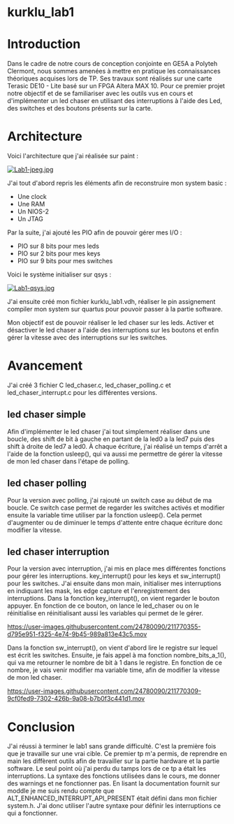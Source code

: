 # kurklu_lab1

# Introduction

Dans le cadre de notre cours de conception conjointe en GE5A a Polyteh Clermont, nous sommes amenées à mettre en pratique les connaissances théoriques acquises lors de TP. Ses travaux sont réalisés sur une carte Terasic DE10 - Lite basé sur un FPGA Altera MAX 10. Pour ce premier projet notre objectif et de se familiariser avec les outils vus en cours et d'implémenter un led chaser en utilisant des interruptions à l'aide des Led, des switches et des boutons présents sur la carte.


# Architecture
Voici l'architecture que j'ai réalisée sur paint :

[![Lab1-jpeg.jpg](https://i.postimg.cc/76V6y378/Lab1-jpeg.jpg)](https://postimg.cc/PpChW822)

J'ai tout d'abord repris les éléments afin de reconstruire mon system basic :
* Une clock
* Une RAM
* Un NIOS-2
* Un JTAG

Par la suite, j'ai ajouté les PIO afin de pouvoir gérer mes I/O :
* PIO sur 8 bits pour mes leds
* PIO sur 2 bits pour mes keys
* PIO sur 9 bits pour mes switches

Voici le système initialiser sur qsys :

[![Lab1-qsys.jpg](https://i.postimg.cc/y6LC91zT/Lab1-qsys.jpg)](https://postimg.cc/yW3GCzxJ)

J'ai ensuite créé mon fichier kurklu_lab1.vdh, réaliser le pin assignement compiler mon system sur quartus pour pouvoir passer à la partie software.

Mon objectif est de pouvoir réaliser le led chaser sur les leds. Activer et désactiver le led chaser a l'aide des interruptions sur les boutons et enfin gérer la vitesse avec des interruptions sur les switches. 

# Avancement

J'ai créé 3 fichier C led_chaser.c, led_chaser_polling.c et led_chaser_interrupt.c pour les différentes versions.

## led chaser simple
Afin d'implémenter le led chaser j'ai tout simplement réaliser dans une boucle, des shift de bit à gauche en partant de la led0 a la led7 puis des shift à droite de led7 a led0. À chaque écriture, j'ai réalisé un temps d'arrêt a l'aide de la fonction usleep(), qui va aussi me permettre de gérer la vitesse de mon led chaser dans l'étape de polling.

## led chaser polling
Pour la version avec polling, j'ai rajouté un switch case au début de ma boucle. Ce switch case permet de regarder les switches activés et modifier ensuite la variable time utiliser par la fonction usleep(). Cela permet d'augmenter ou de diminuer le temps d'attente entre chaque écriture donc modifier la vitesse.

## led chaser interruption
Pour la version avec interruption, j'ai mis en place mes différentes fonctions pour gérer les interruptions. key_interrupt() pour les keys et sw_interrupt() pour les switches. J'ai ensuite dans mon main, initialiser mes interruptions en indiquant les mask, les edge capture et l'enregistrement des interruptions. Dans la fonction key_interrupt(), on vient regarder le bouton appuyer. En fonction de ce bouton, on lance le led_chaser ou on le réinitialise en réinitialisant aussi les variables qui permet de le gérer. 


https://user-images.githubusercontent.com/24780090/211770355-d795e951-f325-4e74-9b45-989a813e43c5.mov


Dans la fonction sw_interrupt(), on vient d'abord lire le registre sur lequel est écrit les switches. Ensuite, je fais appel à ma fonction nombre_bits_a_1(), qui va me retourner le nombre de bit à 1 dans le registre. En fonction de ce nombre, je vais venir modifier ma variable time, afin de modifier la vitesse de mon led chaser.

https://user-images.githubusercontent.com/24780090/211770309-9cf0fed9-7302-426b-9a08-b7b0f3c441d1.mov


# Conclusion

J'ai réussi à terminer le lab1 sans grande difficulté. C'est la première fois que je travaille sur une vrai cible. Ce premier tp m'a permis, de reprendre en main les diffèrent outils afin de travailler sur la partie hardware et la partie software. Le seul point où j'ai perdu du tamps lors de ce tp a était les interruptions. La syntaxe des fonctions utilisées dans le cours, me donner des warnings et ne fonctionner pas. En lisant la documentation fournit sur moddle je me suis rendu compte que ALT_ENHANCED_INTERRUPT_API_PRESENT était défini dans mon fichier system.h. J'ai donc utiliser l'autre syntaxe pour définir les interruptions ce qui a fonctionner. 
